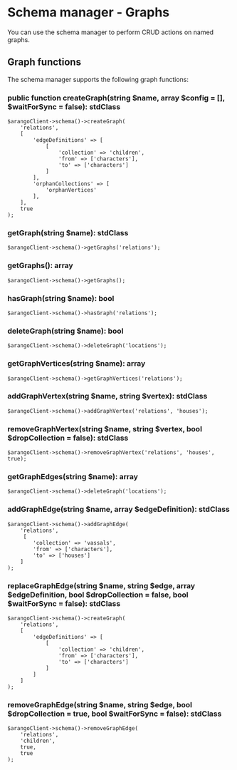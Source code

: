 # Schema manager - Graphs
You can use the schema manager to perform CRUD actions on named graphs.

## Graph functions
The schema manager supports the following graph functions:

###  public function createGraph(string $name, array $config = [], $waitForSync = false): stdClass
```
$arangoClient->schema()->createGraph(
    'relations',
    [
        'edgeDefinitions' => [
            [
                'collection' => 'children',
                'from' => ['characters'],
                'to' => ['characters']
            ]
        ],
        'orphanCollections' => [
            'orphanVertices'
        ],
    ],
    true
);
```

###  getGraph(string $name): stdClass
```
$arangoClient->schema()->getGraphs('relations');
```

###  getGraphs(): array
```
$arangoClient->schema()->getGraphs();
```

###  hasGraph(string $name): bool
```
$arangoClient->schema()->hasGraph('relations');
```

###  deleteGraph(string $name): bool
```
$arangoClient->schema()->deleteGraph('locations');
```

###  getGraphVertices(string $name): array
```
$arangoClient->schema()->getGraphVertices('relations');
```

###  addGraphVertex(string $name, string $vertex): stdClass
```
$arangoClient->schema()->addGraphVertex('relations', 'houses');
```

###  removeGraphVertex(string $name, string $vertex, bool $dropCollection = false): stdClass
```
$arangoClient->schema()->removeGraphVertex('relations', 'houses', true);
```

###  getGraphEdges(string $name): array
```
$arangoClient->schema()->deleteGraph('locations');
```

###  addGraphEdge(string $name, array $edgeDefinition): stdClass
```
$arangoClient->schema()->addGraphEdge(
    'relations', 
     [
        'collection' => 'vassals',
        'from' => ['characters'],
        'to' => ['houses']
    ]
);
```

###  replaceGraphEdge(string $name, string $edge, array $edgeDefinition, bool $dropCollection = false, bool $waitForSync = false): stdClass
```
$arangoClient->schema()->createGraph(
    'relations',
    [
        'edgeDefinitions' => [
            [
                'collection' => 'children',
                'from' => ['characters'],
                'to' => ['characters']
            ]
        ]
    ]
);
```

###  removeGraphEdge(string $name, string $edge, bool $dropCollection = true, bool $waitForSync = false): stdClass
```
$arangoClient->schema()->removeGraphEdge(
    'relations',
    'children',
    true,
    true
);
```

